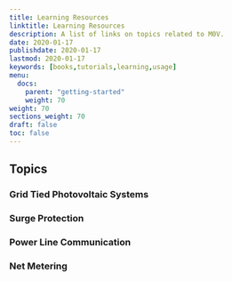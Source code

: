 ```yaml
---
title: Learning Resources
linktitle: Learning Resources
description: A list of links on topics related to M0V.
date: 2020-01-17
publishdate: 2020-01-17
lastmod: 2020-01-17
keywords: [books,tutorials,learning,usage]
menu:
  docs:
    parent: "getting-started"
    weight: 70
weight: 70
sections_weight: 70
draft: false
toc: false
---
```


## Topics

### Grid Tied Photovoltaic Systems

### Surge Protection

### Power Line Communication

### Net Metering

